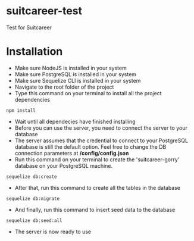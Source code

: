 # suitcareer-test
Test for Suitcareer

# Installation
- Make sure NodeJS is installed in your system
- Make sure PostgreSQL is installed in your system
- Make sure Sequelize CLI is installed in your system
- Navigate to the root folder of the project
- Type this command on your terminal to install all the project dependencies
```
npm install
```
- Wait until all dependecies have finished installing
- Before you can use the server, you need to connect the server to your database
- The server assumes that the credential to connect to your PostgreSQL database is still the default option. Feel free to change the DB connection parameters at **/config/config.json**
- Run this command on your terminal to create the 'suitcareer-gorry' database on your PostgreSQL machine.
```
sequelize db:create
```
- After that, run this command to create all the tables in the database
```
sequelize db:migrate
```
- And finally, run this command to insert seed data to the database
```
sequelize db:seed:all
```
- The server is now ready to use
